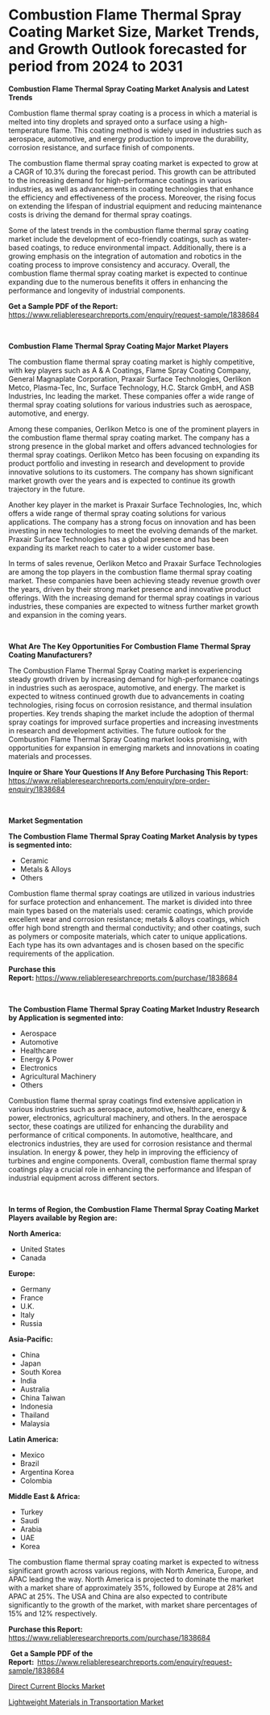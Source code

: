 <p><h1>Combustion Flame Thermal Spray Coating Market Size, Market Trends, and Growth Outlook forecasted for period from 2024 to 2031</h1></p><p><strong>Combustion Flame Thermal Spray Coating Market Analysis and Latest Trends</strong></p>
<p><p>Combustion flame thermal spray coating is a process in which a material is melted into tiny droplets and sprayed onto a surface using a high-temperature flame. This coating method is widely used in industries such as aerospace, automotive, and energy production to improve the durability, corrosion resistance, and surface finish of components.</p><p>The combustion flame thermal spray coating market is expected to grow at a CAGR of 10.3% during the forecast period. This growth can be attributed to the increasing demand for high-performance coatings in various industries, as well as advancements in coating technologies that enhance the efficiency and effectiveness of the process. Moreover, the rising focus on extending the lifespan of industrial equipment and reducing maintenance costs is driving the demand for thermal spray coatings.</p><p>Some of the latest trends in the combustion flame thermal spray coating market include the development of eco-friendly coatings, such as water-based coatings, to reduce environmental impact. Additionally, there is a growing emphasis on the integration of automation and robotics in the coating process to improve consistency and accuracy. Overall, the combustion flame thermal spray coating market is expected to continue expanding due to the numerous benefits it offers in enhancing the performance and longevity of industrial components.</p></p>
<p><strong>Get a Sample PDF of the Report:&nbsp;</strong> <a href="https://www.reliableresearchreports.com/enquiry/request-sample/1838684">https://www.reliableresearchreports.com/enquiry/request-sample/1838684</a></p>
<p>&nbsp;</p>
<p><strong>Combustion Flame Thermal Spray Coating Major Market Players</strong></p>
<p><p>The combustion flame thermal spray coating market is highly competitive, with key players such as A & A Coatings, Flame Spray Coating Company, General Magnaplate Corporation, Praxair Surface Technologies, Oerlikon Metco, Plasma-Tec, Inc, Surface Technology, H.C. Starck GmbH, and ASB Industries, Inc leading the market. These companies offer a wide range of thermal spray coating solutions for various industries such as aerospace, automotive, and energy.</p><p>Among these companies, Oerlikon Metco is one of the prominent players in the combustion flame thermal spray coating market. The company has a strong presence in the global market and offers advanced technologies for thermal spray coatings. Oerlikon Metco has been focusing on expanding its product portfolio and investing in research and development to provide innovative solutions to its customers. The company has shown significant market growth over the years and is expected to continue its growth trajectory in the future.</p><p>Another key player in the market is Praxair Surface Technologies, Inc, which offers a wide range of thermal spray coating solutions for various applications. The company has a strong focus on innovation and has been investing in new technologies to meet the evolving demands of the market. Praxair Surface Technologies has a global presence and has been expanding its market reach to cater to a wider customer base.</p><p>In terms of sales revenue, Oerlikon Metco and Praxair Surface Technologies are among the top players in the combustion flame thermal spray coating market. These companies have been achieving steady revenue growth over the years, driven by their strong market presence and innovative product offerings. With the increasing demand for thermal spray coatings in various industries, these companies are expected to witness further market growth and expansion in the coming years.</p></p>
<p>&nbsp;</p>
<p><strong>What Are The Key Opportunities For Combustion Flame Thermal Spray Coating Manufacturers?</strong></p>
<p><p>The Combustion Flame Thermal Spray Coating market is experiencing steady growth driven by increasing demand for high-performance coatings in industries such as aerospace, automotive, and energy. The market is expected to witness continued growth due to advancements in coating technologies, rising focus on corrosion resistance, and thermal insulation properties. Key trends shaping the market include the adoption of thermal spray coatings for improved surface properties and increasing investments in research and development activities. The future outlook for the Combustion Flame Thermal Spray Coating market looks promising, with opportunities for expansion in emerging markets and innovations in coating materials and processes.</p></p>
<p><strong>Inquire or Share Your Questions If Any Before Purchasing This Report:</strong> <a href="https://www.reliableresearchreports.com/enquiry/pre-order-enquiry/1838684">https://www.reliableresearchreports.com/enquiry/pre-order-enquiry/1838684</a></p>
<p>&nbsp;</p>
<p><strong>Market Segmentation</strong></p>
<p><strong>The Combustion Flame Thermal Spray Coating Market Analysis by types is segmented into:</strong></p>
<p><ul><li>Ceramic</li><li>Metals & Alloys</li><li>Others</li></ul></p>
<p><p>Combustion flame thermal spray coatings are utilized in various industries for surface protection and enhancement. The market is divided into three main types based on the materials used: ceramic coatings, which provide excellent wear and corrosion resistance; metals & alloys coatings, which offer high bond strength and thermal conductivity; and other coatings, such as polymers or composite materials, which cater to unique applications. Each type has its own advantages and is chosen based on the specific requirements of the application.</p></p>
<p><strong>Purchase this Report:&nbsp;</strong><a href="https://www.reliableresearchreports.com/purchase/1838684">https://www.reliableresearchreports.com/purchase/1838684</a></p>
<p>&nbsp;</p>
<p><strong>The Combustion Flame Thermal Spray Coating Market Industry Research by Application is segmented into:</strong></p>
<p><ul><li>Aerospace</li><li>Automotive</li><li>Healthcare</li><li>Energy & Power</li><li>Electronics</li><li>Agricultural Machinery</li><li>Others</li></ul></p>
<p><p>Combustion flame thermal spray coatings find extensive application in various industries such as aerospace, automotive, healthcare, energy & power, electronics, agricultural machinery, and others. In the aerospace sector, these coatings are utilized for enhancing the durability and performance of critical components. In automotive, healthcare, and electronics industries, they are used for corrosion resistance and thermal insulation. In energy & power, they help in improving the efficiency of turbines and engine components. Overall, combustion flame thermal spray coatings play a crucial role in enhancing the performance and lifespan of industrial equipment across different sectors.</p></p>
<p>&nbsp;</p>
<p><strong>In terms of Region, the Combustion Flame Thermal Spray Coating Market Players available by Region are:</strong></p>
<p>
    <p> <strong> North America: </strong>
        <ul>
            <li>United States</li>
            <li>Canada</li>
        </ul>
        </p> 
    <p> <strong> Europe: </strong>
        <ul>
            <li>Germany</li>
            <li>France</li>
            <li>U.K.</li>
            <li>Italy</li>
            <li>Russia</li>
        </ul>
        </p> 
    <p> <strong> Asia-Pacific: </strong>
        <ul>
            <li>China</li>
            <li>Japan</li>
            <li>South Korea</li>
            <li>India</li>
            <li>Australia</li>
            <li>China Taiwan</li>
            <li>Indonesia</li>
            <li>Thailand</li>
            <li>Malaysia</li>
        </ul>
        </p> 
    <p> <strong> Latin America: </strong>
        <ul>
            <li>Mexico</li>
            <li>Brazil</li>
            <li>Argentina Korea</li>
            <li>Colombia</li>
        </ul>
        </p> 
    <p> <strong> Middle East & Africa: </strong>
        <ul>
            <li>Turkey</li>
            <li>Saudi</li>
            <li>Arabia</li>
            <li>UAE</li>
            <li>Korea</li>
        </ul>
    </p>
    </p>
<p><p>The combustion flame thermal spray coating market is expected to witness significant growth across various regions, with North America, Europe, and APAC leading the way. North America is projected to dominate the market with a market share of approximately 35%, followed by Europe at 28% and APAC at 25%. The USA and China are also expected to contribute significantly to the growth of the market, with market share percentages of 15% and 12% respectively.</p></p>
<p><strong>Purchase this Report: </strong><a href="https://www.reliableresearchreports.com/purchase/1838684">https://www.reliableresearchreports.com/purchase/1838684</a></p>
<p>&nbsp;<strong>Get a Sample PDF of the Report:&nbsp;&nbsp;</strong><a href="https://www.reliableresearchreports.com/enquiry/request-sample/1838684">https://www.reliableresearchreports.com/enquiry/request-sample/1838684</a></p>
<p><strong></strong></p>
<p><p><a href="https://thundering-castanet-c65.notion.site/Direct-Current-Blocks-Market-Size-and-Growth-Market-Segmentation-Regional-and-Country-Breakdowns--4549c6153c0340e4b3543d996878acc3">Direct Current Blocks Market</a></p><p><a href="https://github.com/moyahfrancoestellec51j635wcx/Market-Research-Report-List-1/blob/main/lightweight-materials-in-transportation-market.md">Lightweight Materials in Transportation Market</a></p></p>
